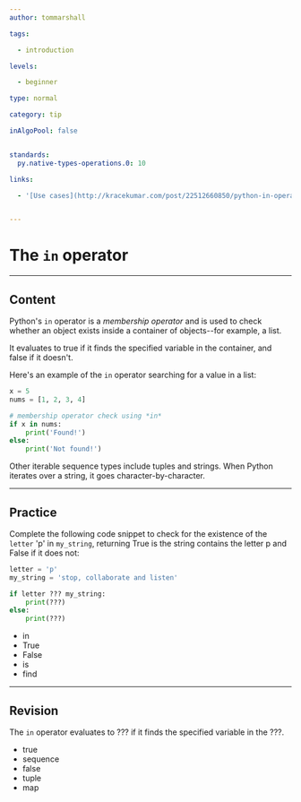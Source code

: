 ```yaml
---
author: tommarshall

tags: 

  - introduction

levels:

  - beginner

type: normal

category: tip

inAlgoPool: false


standards:
  py.native-types-operations.0: 10

links:

  - '[Use cases](http://kracekumar.com/post/22512660850/python-in-operator-use-cases){website}'


---
```


# The `in` operator

---
## Content

Python's `in` operator is a *membership operator* and is used to check whether an object exists inside a container of objects--for example, a list. 

It evaluates to true if it finds the specified variable in the container, and false if it doesn't.

Here's an example of the `in` operator searching for a value in a list:

```python
x = 5
nums = [1, 2, 3, 4]

# membership operator check using *in*
if x in nums:
    print('Found!')
else:
    print('Not found!')


```

Other iterable sequence types include tuples and strings. When Python iterates over a string, it goes character-by-character.

---
## Practice

Complete the following code snippet to check for the existence of the `letter` 'p' in `my_string`, returning True is the string contains the letter p and False if it does not:

```python
letter = 'p'
my_string = 'stop, collaborate and listen'

if letter ??? my_string:
    print(???)
else:
    print(???)
```

* in
* True
* False
* is
* find

---
## Revision

The `in` operator evaluates to ??? if it finds the specified variable in the ???.


* true
* sequence
* false
* tuple
* map
